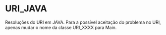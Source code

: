 # URI_JAVA
Resoluções do URI em JAVA.
Para a possível aceitação do problema no URI, apenas mudar o nome da classe URI_XXXX para Main.
